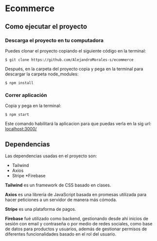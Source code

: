 # Ecommerce

## Como ejecutar el proyecto
### Descarga el proyecto en tu computadora
Puedes clonar el proyecto copiando el siguiente código en la terminal:
```
$ git clone https://github.com/AlejandroMorales-s/ecommerce
```
Después, en la carpeta del proyecto copia y pega en la terminal para descargar la carpeta node_modules: 
```
$ npm install
```
### Correr aplicación
Copia y pega en la terminal: 
```
$ npm start
```
Este comando habilitará la aplicacion para que puedas verla en la sig url: [localhost:3000/](http://localhost:3000/)

## Dependencias
Las dependencias usadas en el proyecto son:

* Tailwind
* Axios
* Stripe
*Firebase

**Tailwind** es un framework de CSS basado en clases.

**Axios** es una librería de JavaScript basada en promesas utilizada para hacer peticiones a un servidor de manera más cómoda.

**Stripe** es una plataforma de pagos.

**Firebase** fué utilizado como backend, gestionando desde ahí inicios de sesión con email y contraseña o por medio de redes sociales, como base de datos para productos y usuarios, además de gestionar permisos de diferentes funcionalidades basado en el rol del usuario.
